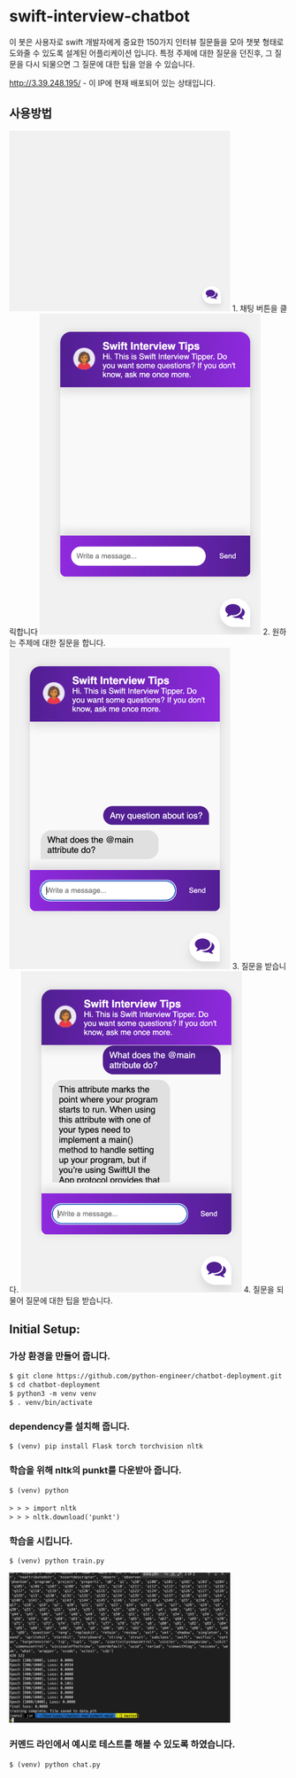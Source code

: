# swift-interview-chatbot

이 봇은 사용자로 swift 개발자에게 중요한 150가지 인터뷰 질문들을 모아 챗봇 형태로 도와줄 수 있도록 설계된 어플리케이션 입니다. 특정 주제에 대한 질문을 던진후, 그 질문을 다시 되물으면 그 질문에 대한 팁을 얻을 수 있습니다.

http://3.39.248.195/ - 이 IP에 현재 배포되어 있는 상태입니다.

## 사용방법

<img src="./img/0.png" width="400"/>
1. 채팅 버튼을 클릭합니다
<img src="./img/1.png" width="400"/>
2. 원하는 주제에 대한 질문을 합니다.
<img src="./img/2.png" width="400"/>
3. 질문을 받습니다.
<img src="./img/3.png" width="400"/>
4. 질문을 되물어 질문에 대한 팁을 받습니다.

## Initial Setup:

### 가상 환경을 만들어 줍니다.

```
$ git clone https://github.com/python-engineer/chatbot-deployment.git
$ cd chatbot-deployment
$ python3 -m venv venv
$ . venv/bin/activate
```

### dependency를 설치해 줍니다.

```
$ (venv) pip install Flask torch torchvision nltk
```

### 학습을 위해 nltk의 punkt를 다운받아 줍니다.

```
$ (venv) python

> > > import nltk
> > > nltk.download('punkt')
```

### 학습을 시킵니다.

```
$ (venv) python train.py
```

<img src="./img/train.png" width="400"/>

### 커멘드 라인에서 예시로 테스트를 해볼 수 있도록 하였습니다.

```
$ (venv) python chat.py
```
